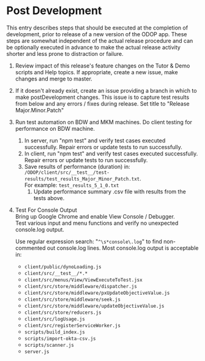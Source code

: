 # Post Development

This entry describes steps that should be executed at the completion of development, 
prior to release of a new version of the ODOP app. 
These steps are somewhat independent of the actual release procedure and 
can be optionally executed in advance to make the actual release activity shorter and less prone to distraction or failure.  

1. Review impact of this release's feature changes on the Tutor & Demo scripts and Help topics. 
If appropriate, create a new issue, make changes and merge to master.  

1. If it doesn't already exist, create an issue providing a branch in which to make postDevelopment changes. 
This issue is to capture test results from below and any errors / fixes during release. Set title to "Release Major.Minor.Patch"  

1. Run test automation on BDW and MKM machines. Do client testing for performance on BDW machine. 
    1. In server, run "npm test" and verify test cases executed successfully. Repair errors or update tests to run successfully. 
    1. In client, run "npm test" and verify test cases executed successfully. Repair errors or update tests to run successfully.  
    1. Save results of performance (duration) in:  
`/ODOP/client/src/__test__/test-results/test_results_Major_Minor_Patch.txt`.   
For example: `test_results_5_1_0.txt`
        1. Update performance summary .csv file with results from the tests above.
    
1. Test For Console Output  
Bring up Google Chrome and enable View Console / Debugger.  
Test various input and menu functions and verify no unexpected console.log output.   
   
   Use regular expression search: "`^\s*console\.log`" to find non-commented out console.log lines.
   Most console.log output is acceptable in: 
     * `client/public/dynoLoading.js` 
     * `client/src/__test__/*.*` 
     * `client/src/menus/View/ViewExecuteToTest.jsx` 
     * `client/src/store/middleware/dispatcher.js` 
     * `client/src/store/middleware/pxUpdateObjectiveValue.js` 
     * `client/src/store/middleware/seek.js` 
     * `client/src/store/middleware/updateObjectiveValue.js` 
     * `client/src/store/reducers.js` 
     * `client/src/logUsage.js` 
     * `client/src/registerServiceWorker.js` 
     * `scripts/build_index.js` 
     * `scripts/import-okta-csv.js`
     * `scripts/scanner.js` 
     * `server.js` 
